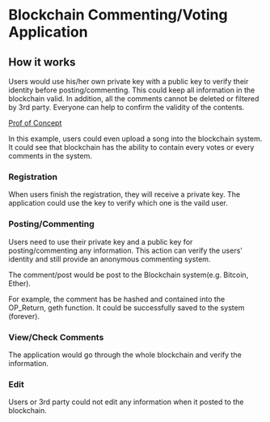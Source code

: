 # Blockchain Commenting/Voting Application

## How it works
Users would use his/her own private key with a public key to verify their identity before posting/commenting. This could keep all information in the blockchain valid. In addition, all the comments cannot be deleted or filtered by 3rd party. Everyone can help to confirm the validity of the contents.

[Prof of Concept](https://www.reddit.com/r/ethereum/comments/3hx73f/freakiest_thing_ever_the_blockchain_now_has_a/)

In this example, users could even upload a song into the blockchain system. It could see that blockchain has the ability to contain every votes or every comments in the system.

### Registration
When users finish the registration, they will receive a private key. The application could use the key to verify which one is the vaild user.

### Posting/Commenting
Users need to use their private key and a public key for posting/commenting any information. This action can verify the users' identity and still provide an anonymous commenting system. 

The comment/post would be post to the Blockchain system(e.g. Bitcoin, Ether).

For example, the comment has be hashed and contained into the OP_Return, geth function. It could be successfully saved to the system (forever).

### View/Check Comments
The application would go through the whole blockchain and verify the information.

### Edit
Users or 3rd party could not edit any information when it posted to the blockchain.

